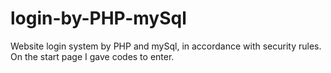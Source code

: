 # login-by-PHP-mySql

Website login system by PHP and mySql, in accordance with security rules.
On the start page I gave codes to enter.
